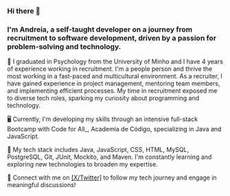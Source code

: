 ### Hi there 👋

### I'm Andreia, a self-taught developer on a journey from recruitment to software development, driven by a passion for problem-solving and technology.

🧠 I graduated in Psychology from the University of Minho and I have 4 years of experience working in recruitment. I'm a people person and thrive the most working in a fast-paced and multicultural environment. As a recruiter, I have gained experience in project management, mentoring team members, and implementing efficient processes. My time in recruitment exposed me to diverse tech roles, sparking my curiosity about programming and technology.

🖥️ Currently, I'm developing my skills through an intensive full-stack Bootcamp with Code for All_, Academia de Código, specializing in Java and JavaScript.

🌱 My tech stack includes Java, JavaScript, CSS, HTML, MySQL, PostgreSQL, Git, JUnit, Mockito, and Maven. I'm constantly learning and exploring new technologies to broaden my expertise.

🔭 Connect with me on [[X/Twitter]](https://twitter.com/andreiacribeir) to follow my tech journey and engage in meaningful discussions!
